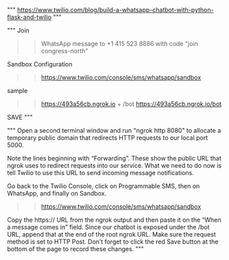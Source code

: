 """
https://www.twilio.com/blog/build-a-whatsapp-chatbot-with-python-flask-and-twilio
"""

"""
Join
>> WhatsApp message to +1 415 523 8886 with code "join congress-north"

Sandbox Configuration
>> https://www.twilio.com/console/sms/whatsapp/sandbox

sample
>> https://493a56cb.ngrok.io + /bot
>> https://493a56cb.ngrok.io/bot

SAVE
"""

"""
Open a second terminal window and run "ngrok http 8080" to allocate a temporary public domain 
that redirects HTTP requests to our local port 5000. 

Note the lines beginning with “Forwarding”. 
These show the public URL that ngrok uses to redirect requests into our service. 
What we need to do now is tell Twilio to use this URL to send incoming message notifications.

Go back to the Twilio Console, click on Programmable SMS, then on WhatsApp, and finally on Sandbox. 
>> https://www.twilio.com/console/sms/whatsapp/sandbox

Copy the https:// URL from the ngrok output and then paste it on the “When a message comes in” field. 
Since our chatbot is exposed under the /bot URL, append that at the end of the root ngrok URL. 
Make sure the request method is set to HTTP Post. 
Don’t forget to click the red Save button at the bottom of the page to record these changes.
"""